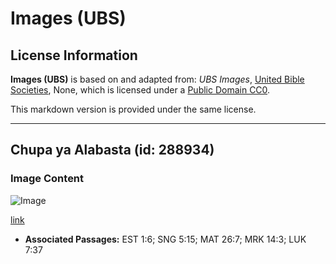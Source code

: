 # Images (UBS)

## License Information

**Images (UBS)** is based on and adapted from: _UBS Images_, [United Bible Societies](https://unitedbiblesocieties.org/), None, which is licensed under a [Public Domain CC0](https://creativecommons.org/public-domain/cc0/).

This markdown version is provided under the same license.



--------------------------------

## Chupa ya Alabasta (id: 288934)

### Image Content

![Image](https://cdn.aquifer.bible/aquifer-content/resources/Media/WEB-0019_alabaster_flacon.jpg)

[link](https://cdn.aquifer.bible/aquifer-content/resources/Media/WEB-0019_alabaster_flacon.jpg)

* **Associated Passages:** EST 1:6; SNG 5:15; MAT 26:7; MRK 14:3; LUK 7:37

